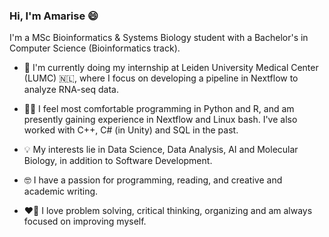 ### Hi, I'm Amarise 😄

I'm a MSc Bioinformatics & Systems Biology student with a Bachelor's in Computer Science (Bioinformatics track).

- :dna: I'm currently doing my internship at Leiden University Medical Center (LUMC) 🇳🇱, where I focus on developing a pipeline in Nextflow to analyze RNA-seq data.

- :technologist: I feel most comfortable programming in Python and R, and am presently gaining experience in Nextflow and Linux bash. I've also worked with C++, C# (in Unity) and SQL in the past.

- :bulb: My interests lie in Data Science, Data Analysis, AI and Molecular Biology, in addition to Software Development.
  
- 🤓 I have a passion for programming, reading, and creative and academic writing.
  
- :heart_on_fire: I love problem solving, critical thinking, organizing and am always focused on improving myself.



<!--
**amarisesilie/amarisesilie** is a ✨ _special_ ✨ repository because its `README.md` (this file) appears on your GitHub profile.

[![Amarise Silié's GitHub stats](https://github-readme-stats.vercel.app/api?username=amarisesilie)](https://github.com/anuraghazra/github-readme-stats)

Here are some ideas to get you started:

- 🔭 I’m currently working on ...
- 🌱 I’m currently learning ...
- 👯 I’m looking to collaborate on ...
- 🤔 I’m looking for help with ...
- 💬 Ask me about ...
- 
- 😄 Pronouns: ...
- ⚡ Fun fact: ...
-->

